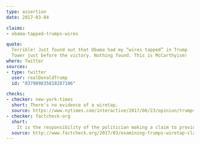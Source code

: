 ```yaml
---
type: assertion
date: 2017-03-04

claims:
- obama-tapped-trumps-wires

quote:
  Terrible! Just found out that Obama had my “wires tapped” in Trump
  Tower just before the victory. Nothing found. This is McCarthyism!
where: Twitter
sources:
- type: twitter
  user: realDonaldTrump
  id: "837989835818287106"

checks:
- checker: new-york-times
  short: There's no evidence of a wiretap.
  source: https://www.nytimes.com/interactive/2017/06/23/opinion/trumps-lies.html
- checker: factcheck-org
  short:
    It is the responsibility of the politician making a claim to provide information to support it. But Trump has failed to do so.
  source: http://www.factcheck.org/2017/03/examining-trumps-wiretap-claim/
---
```

